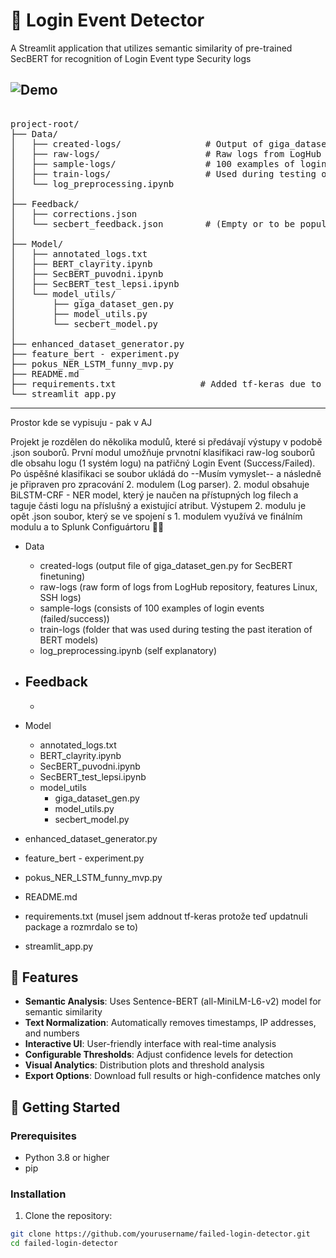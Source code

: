 # 🔐 Login Event Detector

A Streamlit application that utilizes semantic similarity of pre-trained SecBERT for recognition of Login Event type Security logs

![Demo](assets/demo.gif)
--- 
<pre> 
project-root/
├── Data/
│   ├── created-logs/                # Output of giga_dataset_gen.py for SecBERT fine-tuning
│   ├── raw-logs/                    # Raw logs from LogHub (Linux, SSH)
│   ├── sample-logs/                 # 100 examples of login events (failed/success)
│   ├── train-logs/                  # Used during testing of previous BERT model iterations
│   └── log_preprocessing.ipynb
│
├── Feedback/
│   ├── corrections.json
│   └── secbert_feedback.json        # (Empty or to be populated)
│
├── Model/
│   ├── annotated_logs.txt
│   ├── BERT_clayrity.ipynb
│   ├── SecBERT_puvodni.ipynb
│   ├── SecBERT_test_lepsi.ipynb
│   └── model_utils/
│       ├── giga_dataset_gen.py
│       ├── model_utils.py
│       └── secbert_model.py
│
├── enhanced_dataset_generator.py
├── feature_bert - experiment.py
├── pokus_NER_LSTM_funny_mvp.py
├── README.md
├── requirements.txt                # Added tf-keras due to recent package update
└── streamlit_app.py
</pre>
--- 
Prostor kde se vypisuju - pak v AJ

Projekt je rozdělen do několika modulů, které si předávají výstupy v podobě .json souborů. První modul umožňuje prvnotní klasifikaci raw-log souborů dle obsahu logu (1 systém logu) na patřičný Login Event (Success/Failed). Po úspěšné klasifikaci se soubor ukládá do --Musím vymyslet-- a následně je připraven pro zpracování 2. modulem (Log parser). 2. modul obsahuje BiLSTM-CRF - NER model, který je naučen na přístupných log filech a taguje části logu na příslušný a existující atribut. Výstupem 2. modulu je opět .json soubor, který se ve spojení s 1. modulem využívá ve finálním modulu a to Splunk Configuártoru 🤷‍♂️

- Data
    - created-logs (output file of giga_dataset_gen.py for SecBERT finetuning)
    - raw-logs (raw form of logs from LogHub repository, features Linux, SSH logs)
    - sample-logs (consists of 100 examples of login events (failed/success))
    - train-logs (folder that was used during testing the past iteration of BERT models)
    - log_preprocessing.ipynb (self explanatory)

- Feedback
    -
    -

- Model
    - annotated_logs.txt
    - BERT_clayrity.ipynb
    - SecBERT_puvodni.ipynb
    - SecBERT_test_lepsi.ipynb
    - model_utils
        - giga_dataset_gen.py
        - model_utils.py
        - secbert_model.py

- enhanced_dataset_generator.py 
- feature_bert - experiment.py
- pokus_NER_LSTM_funny_mvp.py
- README.md
- requirements.txt (musel jsem addnout tf-keras protože teď updatnuli package a rozmrdalo se to)
- streamlit_app.py




## 🌟 Features

- **Semantic Analysis**: Uses Sentence-BERT (all-MiniLM-L6-v2) model for semantic similarity
- **Text Normalization**: Automatically removes timestamps, IP addresses, and numbers
- **Interactive UI**: User-friendly interface with real-time analysis
- **Configurable Thresholds**: Adjust confidence levels for detection
- **Visual Analytics**: Distribution plots and threshold analysis
- **Export Options**: Download full results or high-confidence matches only

## 🚀 Getting Started

### Prerequisites

- Python 3.8 or higher
- pip

### Installation

1. Clone the repository:
```bash
git clone https://github.com/yourusername/failed-login-detector.git
cd failed-login-detector
